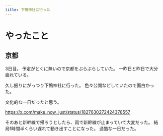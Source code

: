 ```yaml
---
title: 下鴨神社に行った
---
```


# やったこと

## 京都

3日目。
予定がとくに無いので京都をぶらぶらしていた。
一昨日と昨日で大分疲れている。

久し振りにがっつり下鴨神社に行った。
色々公開などしていたので面白かった。

文化的な一日だったと思う。

<https://x.com/make_now_just/status/1827630272424378557>

そのあと新幹線で帰ろうとしたら、雨で新幹線が止まっていて大変だった。
結局1時間半くらい遅れて動き出すことになった。
過酷な一日だった。
